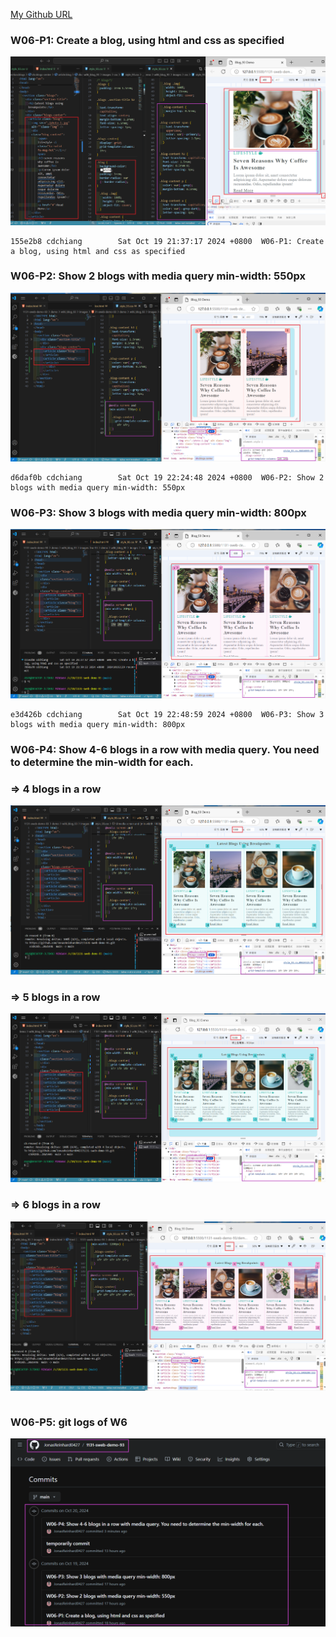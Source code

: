[My Github URL](https://github.com/JonasReinhard0427/1131-sweb-demo-93)


### W06-P1: Create a blog, using html and css as specified

![](w06-p1.png)
```
155e2b8 cdchiang        Sat Oct 19 21:37:17 2024 +0800  W06-P1: Create a blog, using html and css as specified
```

### W06-P2: Show 2 blogs with media query min-width: 550px

![](w06-p2.png)
```
d6daf0b cdchiang        Sat Oct 19 22:24:48 2024 +0800  W06-P2: Show 2 blogs with media query min-width: 550px
```

### W06-P3: Show 3 blogs with media query min-width: 800px

![](w06-p3.png)
```
e3d426b cdchiang        Sat Oct 19 22:48:59 2024 +0800  W06-P3: Show 3 blogs with media query min-width: 800px
```

### W06-P4: Show 4-6 blogs in a row with media query. You need to determine the min-width for each.

### => 4 blogs in a row

![](w06-p4-1.png)

### => 5 blogs in a row

![](w06-p4-2.png)

### => 6 blogs in a row

![](w06-p4-3.png)
```

```
### W06-P5: git logs of W6

![](w06-logs.png)


